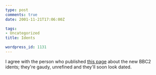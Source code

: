 ```yaml
---
type: post
comments: true
date: 2001-11-21T17:06:00Z

tags:
- Uncategorized
title: Idents

wordpress_id: 1131
---
```


I agree with the person who published [this page](http://www.users.nascr.net/~rgwill/bbc2a.htm) about the new BBC2 idents; they're gaudy, unrefined and they'll soon look dated. 
